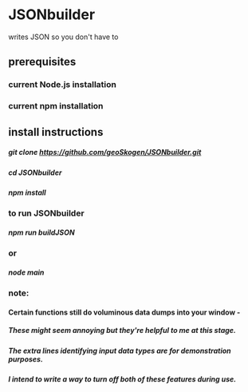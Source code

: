 # JSONbuilder
writes JSON so you don't have to
## prerequisites
### current Node.js installation
### current npm installation
## install instructions
##### git clone https://github.com/geoSkogen/JSONbuilder.git
##### cd JSONbuilder
##### npm install
### to run JSONbuilder
##### npm run buildJSON
### or
##### node main
### note:
#### Certain functions still do voluminous data dumps into your window -
##### These might seem annoying but they're helpful to me at this stage.
##### The extra lines identifying input data types are for demonstration purposes.      
##### I intend to write a way to turn off both of these features during use.
